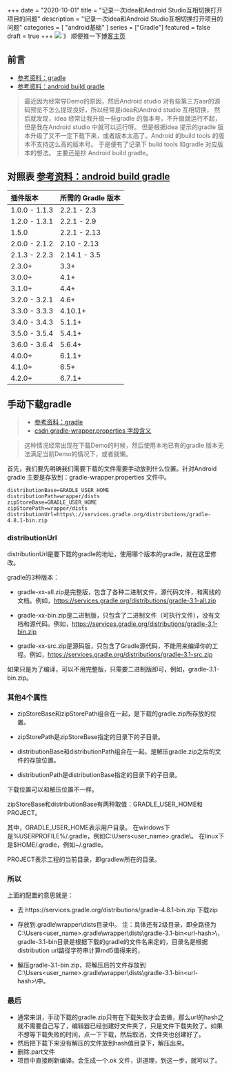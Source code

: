 +++
date = "2020-10-01"
title = "记录一次idea和Android Studio互相切换打开项目的问题"
description = "记录一次idea和Android Studio互相切换打开项目的问题"
categories = [
"android基础"
]
series = ["Gradle"]
featured = false
draft = true 
+++
![](https://gitee.com/lalalaxiaowifi/pictures/raw/master/image/%E6%97%A5%E5%B8%B8%E6%90%AC%E7%A0%96%E5%A4%B4.png)
》 顺便推一下[博客主页](http://lalalaxiaowifi.gitee.io/pictures/)
## 前言
* [参考资料：gradle](https://gradle.org/)
* [参考资料：android build gradle](https://developer.android.com/studio/releases/gradle-plugin?hl=zh-cn)
> 最近因为经常导Demo的原因，然后Android studio 对有些第三方aar的源码预览不怎么提现良好，所以经常是idea和Android studio 互相切换，
> 然后就发现，idea 经常让我升级一些gradle 的版本号，不升级就运行不起，但是我在Android studio 中就可以运行呀。
> 但是根据idea 提示的gradle 版本升级了又不一定下载下来，或者版本太高了。Android 的build tools 的版本不支持这么高的版本号。
> 于是便有了记录下 build tools 和gradle 对应版本的想法。 主要还是抄 Android build  gradle。



## 对照表 [参考资料：android build gradle](https://developer.android.com/studio/releases/gradle-plugin?hl=zh-cn)

| 插件版本      | 所需的 Gradle 版本 |
| :------------ | :----------------- |
| 1.0.0 - 1.1.3 | 2.2.1 - 2.3        |
| 1.2.0 - 1.3.1 | 2.2.1 - 2.9        |
| 1.5.0         | 2.2.1 - 2.13       |
| 2.0.0 - 2.1.2 | 2.10 - 2.13        |
| 2.1.3 - 2.2.3 | 2.14.1 - 3.5       |
| 2.3.0+        | 3.3+               |
| 3.0.0+        | 4.1+               |
| 3.1.0+        | 4.4+               |
| 3.2.0 - 3.2.1 | 4.6+               |
| 3.3.0 - 3.3.3 | 4.10.1+            |
| 3.4.0 - 3.4.3 | 5.1.1+             |
| 3.5.0 - 3.5.4 | 5.4.1+             |
| 3.6.0 - 3.6.4 | 5.6.4+             |
| 4.0.0+        | 6.1.1+             |
| 4.1.0+        | 6.5+               |
| 4.2.0+        | 6.7.1+             |

## 手动下载gradle

> * [参考资料：gradle](https://gradle.org/) <br>
> * [csdn gradle-wrapper.properties 字段含义](https://blog.csdn.net/u013553529/article/details/55011602)

> 这种情况经常出现在下载Demo的时候，然后使用本地已有的gradle 版本无法满足当前Demo的情况下，或者就懒。

首先，我们要先明确我们需要下载的文件需要手动放到什么位置。针对Android gradle 主要是存放到：gradle-wrapper.properties 文件中。
````aidl
distributionBase=GRADLE_USER_HOME
distributionPath=wrapper/dists
zipStoreBase=GRADLE_USER_HOME
zipStorePath=wrapper/dists
distributionUrl=https\://services.gradle.org/distributions/gradle-4.8.1-bin.zip

````

### distributionUrl
distributionUrl是要下载的gradle的地址，使用哪个版本的gradle，就在这里修改。

gradle的3种版本：

* gradle-xx-all.zip是完整版，包含了各种二进制文件，源代码文件，和离线的文档。例如，https://services.gradle.org/distributions/gradle-3.1-all.zip

* gradle-xx-bin.zip是二进制版，只包含了二进制文件（可执行文件），没有文档和源代码。例如，https://services.gradle.org/distributions/gradle-3.1-bin.zip

* gradle-xx-src.zip是源码版，只包含了Gradle源代码，不能用来编译你的工程。例如，https://services.gradle.org/distributions/gradle-3.1-src.zip

如果只是为了编译，可以不用完整版，只需要二进制版即可，例如，gradle-3.1-bin.zip。

### 其他4个属性

* zipStoreBase和zipStorePath组合在一起，是下载的gradle.zip所存放的位置。
* zipStorePath是zipStoreBase指定的目录下的子目录。

* distributionBase和distributionPath组合在一起，是解压gradle.zip之后的文件的存放位置。
* distributionPath是distributionBase指定的目录下的子目录。

下载位置可以和解压位置不一样。

zipStoreBase和distributionBase有两种取值：GRADLE_USER_HOME和PROJECT。

其中，GRADLE_USER_HOME表示用户目录。
在windows下是%USERPROFILE%/.gradle，例如C:\Users\<user_name>\.gradle\。
在linux下是$HOME/.gradle，例如~/.gradle。

PROJECT表示工程的当前目录，即gradlew所在的目录。



### 所以

上面的配置的意思就是：

*  去 https\://services.gradle.org/distributions/gradle-4.8.1-bin.zip 下载zip

*  存放到\.gradle\wrapper\dists目录中。
  注：具体还有2级目录，即全路径为C:\Users\<user_name>\.gradle\wrapper\dists\gradle-3.1-bin\<url-hash>\，gradle-3.1-bin目录是根据下载的gradle的文件名来定的，<url-hash>目录名是根据distribution url路径字符串计算md5值得来的，

*  解压gradle-3.1-bin.zip，将解压后的文件存放到C:\Users\<user_name>\.gradle\wrapper\dists\gradle-3.1-bin\<url-hash>\中。

### 最后

* 通常来讲，手动下载的gradle.zip只有在下载失败才会去做，那么url的hash之就不需要自己写了，编辑器已经创建好文件夹了，只是文件下载失败了。如果不想等下载失败的时间，点一下下载，然后取消，文件夹也创建好了。
* 然后把下载下来没有解压的文件放到hash值目录下，解压出来。
* 删除.part文件
* 项目中直接刷新编译。会生成一个.ok 文件，讲道理，到这一步，就可以了。
